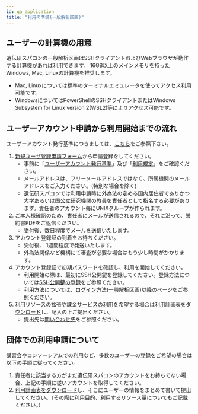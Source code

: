 ```yaml
---
id: ga_application
title: "利用の準備(一般解析区画)"
---
```


## ユーザーの計算機の用意

遺伝研スパコンの一般解析区画はSSHクライアントおよびWebブラウザが動作する計算機があれば利用できます。
16GB以上のメインメモリを持ったWindows, Mac, Linuxの計算機を推奨します。

- Mac, Linuxについては標準のターミナルエミュレータを使ってアクセス利用可能です。
- WindowsについてはPowerShellのSSHクライアントまたはWindows Subsystem for Linux version 2(WSL2)等によりアクセス可能です。


## ユーザーアカウント申請から利用開始までの流れ

ユーザーアカウント発行基準につきましては、[こちら](../application/application.md)をご参照下さい。

1. [新規ユーザ登録申請フォーム](https://sc2.ddbj.nig.ac.jp/index.php/ja-new-application)から申請登録をしてください。
    - 事前に「[ユーザーアカウント発行基準](../application/application.md)」及び「[利用規定](/application/use_policy)」をご確認ください。
    - メールアドレスは、フリーメールアドレスではなく、所属機関のメールアドレスをご入力ください。(特別な場合を除く)
    - 遺伝研スパコンでは利用申請時に外為法の定める国内居住者でありかつ大学あるいは国公立研究機関の教員を責任者として指名する必要があります。責任者のアカウント毎にUNIXグループが作られます。
2. ご本人様確認のため、[責任者](../application/application.md#責任者について)にメールが送信されるので、それに沿って、誓約書PDFをご返信ください。
    - 受付後、数日程度でメールを送信いたします。
3. アカウント登録証の到着をお待ちください。
    - 受付後、 1週間程度で発送いたします。
    - 外為法関係など機構にて審査が必要な場合はもう少し時間がかかります。
4. アカウント登録証で初期パスワードを確認し、利用を開始してください。
    - 利用開始の際は、最初にSSH公開鍵を登録してください。登録方法については[SSH公開鍵の登録](../application/ssh_keys.md)をご参照ください。
    - 利用方法については、[ログイン方法(一般解析区画)](/general_analysis_division/ga_login)以降のページをご参照ください。
5. 利用リソースの拡張や[課金サービスの利用](../application/billing_service.md)を希望する場合は[利用計画表をダウンロード](../application/resource_extension.md)し、記入の上ご提出ください。
    -  提出先は[問い合わせ先](../application/reference.md)をご参照ください。


## 団体での利用申請について

講習会やコンソーシアムでの利用など、多数のユーザーの登録をご希望の場合は以下の手順に従ってください。

1. 責任者に該当する方がまだ遺伝研スパコンのアカウントをお持ちでない場合、上記の手順に従いアカウントを取得してください。
2. [利用計画表をダウンロード](../application/resource_extension.md)し、そこにユーザーの情報をまとめて書いて提出してください。（その際に利用目的、利用するリソース量についてもご記載ください。）
